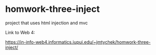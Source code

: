 # homwork-three-inject

project that uses html injection and mvc

Link to Web 4:

https://in-info-web4.informatics.iupui.edu/~jmtychek/homwork-three-inject/
